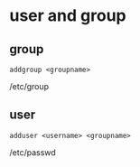 # user and group

## group
`addgroup <groupname>`

/etc/group

## user
`adduser <username> <groupname>`

/etc/passwd

##  